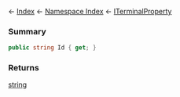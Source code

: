 ← [Index](Api-Index) ← [Namespace Index](Namespace-Index) ← [ITerminalProperty](Sandbox.ModAPI.Interfaces.ITerminalProperty)

### Summary

```csharp
public string Id { get; }
```

### Returns

[string](https://docs.microsoft.com/en-us/dotnet/api/System.String?view=netframework-4.6)

